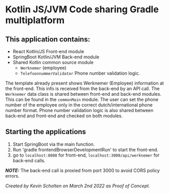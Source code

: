 # Kotlin JS/JVM Code sharing Gradle multiplatform

## This application contains:
* React Kotlin/JS Front-end module
* SpringBoot Kotlin/JVM Back-end module
* Shared Kotlin common source module<br />
  * `Werknemer` (employee)<br />
  * `TelefoonnummerValidator` Phone number validation logic.

The template already present shows Werknemer (Employee) information at the front-end. This info is received from the back-end by an API call. The `Werknemer` data class is shared between front-end and back-end modules. This can be found in the `commonMain` module. The user can set the phone number of the employee only in the correct dutch/international phone number format. Phone number validation logic is also shared between back-end and front-end and checked on both modules.

## Starting the applications
1. Start SpringBoot via the main function.
2. Run 'gradle frontendBrowserDevelopmentRun' to start the front-end.
3. go to `localhost:8080` for front-end, `localhost:3000/api/werknemer` for back-end calls.

**_NOTE:_**  The back-end call is proxied from port 3000 to avoid CORS policy errors.



*Created by Kevin Scholten on March 2nd 2022 as Proof of Concept.*

